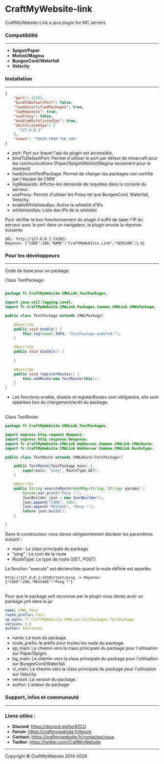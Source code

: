 # CraftMyWebsite-link
CraftMyWebsite-Link a java plugin for MC servers


### Compatibilité
------------
- **Spigot/Paper**
- **Mohist/Magma**
- **BungeeCord/Waterfall**
- **Velocity**

### Installation
------------

```json
{
	"port": 24102,
	"bindToDefaultPort": false,
    "loadUncertifiedPackages": true,
    "logRequests": true,
    "useProxy": false,
    "enableWhitelistedIps": true,
    "whitelistedIps": [
      "127.0.0.1"
    ],
    "token": "TOKEN FROM THE CMS"
}

```

- port: Port sur lequel l'api du plugin est accessible.
- bindToDefaultPort: Permet d'utiliser le port par défaut de minecraft pour les communications (Paper/Spigot/Mohist/Magma seulement pour le moment)
- loadUncertifiedPackage: Permet de charger les packages non certifié par l'équipe de CMW
- logRequests: Affiche-les demande de requêtes dans la console du serveur.
- useProxy: Permet d'utiliser les Proxy tel que BungeeCord, Waterfall, Velocity.
- enableWhitelistedIps: Active la whitelist d'IPs
- whitelistedIps: Liste des IPs de la whitelist

Pour vérifier le bon fonctionnement du plugin il suffit de taper l'IP du serveur avec le port dans un navigateur, le plugin envoie la réponse suivante:

```
URL: http://127.0.0.1:24102/
Réponse: {"CODE":200,"NAME":"CraftMyWebSite_Link","VERSION":1.0}
```

### Pour les développeurs
------------
Code de base pour un package.


Class TestPackage:

```java

package fr.CraftMyWebsite.CMWLink.TestPackages;

import java.util.logging.Level;
import fr.CraftMyWebsite.CMWLink.Packages.Common.CMWLink.CMWLPackage;

public class TestPackage extends CMWLPackage{

	@Override
	public void enable() {
		this.log(Level.INFO, "TestPackage enabled.");
	}

	@Override
	public void disable() {
		
	}

	@Override
	public void registerRoutes() {
		this.addRoute(new TestRoute(this));
	}
}

```

- Les fonctions enable, disable et registerRoutes sont obligatoire, elle sont appelées lors du chargement/arrêt du package.

<br>
Class TestRoute:

```java
package fr.CraftMyWebsite.CMWLink.TestPackages;

import express.http.request.Request;
import express.http.response.Response;
import fr.CraftMyWebsite.CMWLink.WebServer.Common.CMWLink.CMWLRoute;
import fr.CraftMyWebsite.CMWLink.WebServer.Common.CMWLink.RouteType;

public class TestRoute extends CMWLRoute<TestPackage>{

	public TestRoute(TestPackage main) {
		super(main, "ping", RouteType.GET);
	}

	@Override
	public String executeRoute(HashMap<String, String> params) {
		System.out.print("Pong !");
		JsonBuilder json = new JsonBuilder();
		json.append("CODE", 200);
		json.append("MESSAGE", "Pong !");
		return json.build();
	}

}


```

Dans le constructeur vous devez obligatoirement déclarer les paramètres suivant :
- main : La class principale du package
- "ping" : Le nom de la route
- RouteType: Le type de route (GET, POST)

La fonction "execute" est déclenchée quand la route définie est appelée.

```
http://127.0.0.1:24102/test/ping -> Réponse: {"CODE":200,"MESSAGE":"Pong !"}
```

<br>
Pour que le package soit reconnue par le plugin vous devez avoir un package.yml dans le jar

```yaml
name: CMWL_Test
route_prefix: test
sp_main: fr.CraftMyWebsite.CMWLink.TestPackages.TestPackage
version: 1.0
author: AxelVatan

```

- name: Le nom du package.
- route_prefix: le prefix pour toutes les route du package.
- sp_main: Le chemin vers la class principale du package pour l'utilisation sur Paper/Spigot.
- bg_main: Le chemin vers la class principale du package pour l'utilisation sur BungeeCord/Waterfall.
- vl_main: Le chemin vers la class principale du package pour l'utilisation sur Velocity.
- version: La version du package.
- author: L'auteur du package.

### Support, infos et communauté
------------

### Liens utiles :
- **Discord**: https://discord.gg/tscRZCU
- **Forum**: https://craftmywebsite.fr/forum
- **Contact**: https://craftmywebsite.fr/contactez/nous
- **Twitter**: https://twitter.com/CraftMyWebsite

------------
Copyright © CraftMyWebsite 2014-2024 
